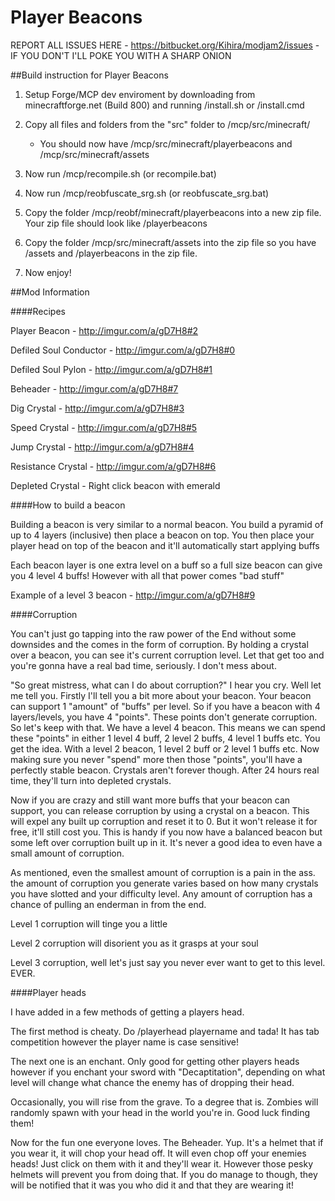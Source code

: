 Player Beacons
================================

REPORT ALL ISSUES HERE - https://bitbucket.org/Kihira/modjam2/issues - IF YOU DON'T I'LL POKE YOU WITH A SHARP ONION

##Build instruction for Player Beacons

1) Setup Forge/MCP dev enviroment by downloading from minecraftforge.net (Build 800) and running /install.sh or /install.cmd

2) Copy all files and folders from the "src" folder to /mcp/src/minecraft/

	- You should now have /mcp/src/minecraft/playerbeacons and /mcp/src/minecraft/assets

3) Now run /mcp/recompile.sh (or recompile.bat)

4) Now run /mcp/reobfuscate_srg.sh (or reobfuscate_srg.bat)

5) Copy the folder /mcp/reobf/minecraft/playerbeacons into a new zip file. Your zip file should look like /playerbeacons

6) Copy the folder /mcp/src/minecraft/assets into the zip file so you have /assets and /playerbeacons in the zip file.

7) Now enjoy!

##Mod Information

####Recipes

Player Beacon - http://imgur.com/a/gD7H8#2

Defiled Soul Conductor - http://imgur.com/a/gD7H8#0

Defiled Soul Pylon - http://imgur.com/a/gD7H8#1

Beheader - http://imgur.com/a/gD7H8#7

Dig Crystal - http://imgur.com/a/gD7H8#3

Speed Crystal - http://imgur.com/a/gD7H8#5

Jump Crystal - http://imgur.com/a/gD7H8#4

Resistance Crystal - http://imgur.com/a/gD7H8#6

Depleted Crystal - Right click beacon with emerald

####How to build a beacon

Building a beacon is very similar to a normal beacon. You build a pyramid of up to 4 layers (inclusive) then place a beacon on top. You then place your player head on top of the beacon and it'll automatically start applying buffs

Each beacon layer is one extra level on a buff so a full size beacon can give you 4 level 4 buffs! However with all that power comes "bad stuff"

Example of a level 3 beacon - http://imgur.com/a/gD7H8#9

####Corruption

You can't just go tapping into the raw power of the End without some downsides and the comes in the form of corruption. By holding a crystal over a beacon, you can see it's current corruption level. Let that get too and you're gonna have a real bad time, seriously. I don't mess about.

"So great mistress, what can I do about corruption?" I hear you cry. Well let me tell you. Firstly I'll tell you a bit more about your beacon. Your beacon can support 1 "amount" of "buffs" per level. So if you have a beacon with 4 layers/levels, you have 4 "points". These points don't generate corruption.
So let's keep with that. We have a level 4 beacon. This means we can spend these "points" in either 1 level 4 buff, 2 level 2 buffs, 4 level 1 buffs etc. You get the idea. With a level 2 beacon, 1 level 2 buff or 2 level 1 buffs etc.
Now making sure you never "spend" more then those "points", you'll have a perfectly stable beacon. Crystals aren't forever though. After 24 hours real time, they'll turn into depleted crystals.

Now if you are crazy and still want more buffs that your beacon can support, you can release corruption by using a crystal on a beacon. This will expel any built up corruption and reset it to 0. But it won't release it for free, it'll still cost you.
This is handy if you now have a balanced beacon but some left over corruption built up in it. It's never a good idea to even have a small amount of corruption.

As mentioned, even the smallest amount of corruption is a pain in the ass. the amount of corruption you generate varies based on how many crystals you have slotted and your difficulty level. Any amount of corruption has a chance of pulling an enderman in from the end.

Level 1 corruption will tinge you a little

Level 2 corruption will disorient you as it grasps at your soul

Level 3 corruption, well let's just say you never ever want to get to this level. EVER.

####Player heads

I have added in a few methods of getting a players head.

The first method is cheaty. Do /playerhead playername and tada! It has tab competition however the player name is case sensitive!

The next one is an enchant. Only good for getting other players heads however if you enchant your sword with "Decaptitation", depending on what level will change what chance the enemy has of dropping their head.

Occasionally, you will rise from the grave. To a degree that is. Zombies will randomly spawn with your head in the world you're in. Good luck finding them!

Now for the fun one everyone loves. The Beheader. Yup. It's a helmet that if you wear it, it will chop your head off. It will even chop off your enemies heads! Just click on them with it and they'll wear it. However those pesky helmets will prevent you from doing that.
If you do manage to though, they will be notified that it was you who did it and that they are wearing it!





